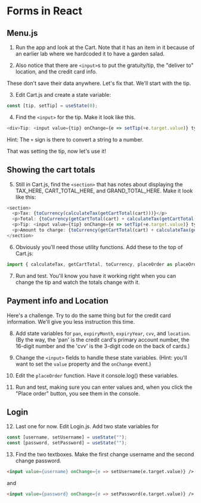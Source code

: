 # Forms in React
<!-- Time: 15 minutes -->

## Menu.js
1. Run the app and look at the Cart. Note that it has an item in it because of an earlier lab where we hardcoded it to have a garden salad.

2. Also notice that there are `<input>`s to put the gratuity/tip, the "deliver to" location,  and the credit card info. 

These don't save their data anywhere. Let's fix that. We'll start with the tip.

3. Edit Cart.js and create a state variable:
```JavaScript
const [tip, setTip] = useState(0);
```
4. Find the `<input>` for the tip. Make it look like this.
```JavaScript
<div>Tip: <input value={tip} onChange={e => setTip(+e.target.value)} type="number" step="0.01" /></div>
```
Hint: The `+` sign is there to convert a string to a number.

That was setting the tip, now let's use it!

## Showing the cart totals
5. Still in Cart.js, find the `<section>` that has notes about displaying the TAX_HERE, CART_TOTAL_HERE, and GRAND_TOTAL_HERE. Make it look like this:
```JavaScript
<section>
  <p>Tax: {toCurrency(calculateTax(getCartTotal(cart)))}</p>
  <p>Total: {toCurrency(getCartTotal(cart) + calculateTax(getCartTotal(cart)))}</p>
  <p>Tip: <input value={tip} onChange={e => setTip(+e.target.value)} type="number" step="0.01" /></p>
  <p>Amount to charge: {toCurrency(getCartTotal(cart) + calculateTax(getCartTotal(cart)) + (tip || 0))}</p>
</section>
```
6. Obviously you'll need those utility functions. Add these to the top of Cart.js:
```JavaScript
import { calculateTax, getCartTotal, toCurrency, placeOrder as placeOrderToServer } from './utilities';
```
7.  Run and test. You'll know you have it working right when you can change the tip and watch the totals change with it.

## Payment info and Location
Here's a challenge. Try to do the same thing but for the credit card information. We'll give you less instruction this time.

8. Add state variables for `pan`, `expiryMonth`, `expiryYear`, `cvv`, and `location`. 
(By the way, the 'pan' is the credit card's primary account number, the 16-digit number and the 'cvv' is the 3-digit code on the back of cards.)

9. Change the `<input>` fields to handle these state variables. (Hint: you'll want to set the `value` property and the `onChange` event.)

10. Edit the `placeOrder` function. Have it console.log() these variables.

11. Run and test, making sure you can enter values and, when you click the "Place order" button, you see them in the console.

## Login

12. Last one for now. Edit Login.js. Add two state variables for
```JavaScript
const [username, setUsername] = useState("");
const [password, setPassword] = useState("");
```

13. Find the two textboxes. Make the first change username and the second change password.
```HTML
<input value={username} onChange={e => setUsername(e.target.value)} />
```
and
```HTML
<input value={password} onChange={e => setPassword(e.target.value)} />
```
